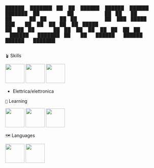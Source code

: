  ██████  ███████ ██   ██  ██████  ██████  ██████  ███████ 
██       ██       ██ ██  ██      ██    ██ ██   ██ ██      
██   ███ █████     ███   ██      ██    ██ ██   ██ █████   
██    ██ ██       ██ ██  ██      ██    ██ ██   ██ ██      
 ██████  ███████ ██   ██  ██████  ██████  ██████  ███████ 
                                                          
                                                          
                                                          

` 🪴 ` Skills

<img src="https://i.postimg.cc/SxW3nTdX/file-type-html-icon-130541.webp" width="60"> <img src="https://i.postimg.cc/C1663Wh2/file-type-css-icon-130661.webp" width="60"> <img src="https://i.postimg.cc/GtDwqcFK/bootstrap-plain-logo-icon-146619.png" width="60"> 
- Elettrica/elettronica
  
` 📝 ` Learning

<img src="https://i.postimg.cc/BvnrR55X/file-type-js-official-icon-130509.png" width="60"> <img src="https://i.postimg.cc/sDCt3C9F/63065002ce321b529d375e07-2e261bcd-3564132900.png" width="60"> <img src="https://i.postimg.cc/T3YNPdKs/c-original-logo-icon-146611.png" width="59"> 

` 🗺️ ` Languages

<img src="https://i.postimg.cc/3RpnqWqk/italy-icon-127831.png" width="60"> <img src="https://i.postimg.cc/wBRVt7gw/united-states-icon-127943.png" width="60">
<!---
DisconnessoDS/DisconnessoDS is a ✨ special ✨ repository because its `README.md` (this file) appears on your GitHub profile.
You can click the Preview link to take a look at your changes.
--->
